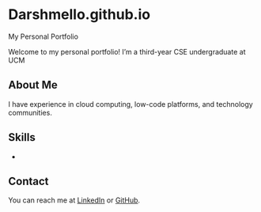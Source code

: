 # Darshmello.github.io
My Personal Portfolio 

Welcome to my personal portfolio! I’m a third-year CSE undergraduate at UCM

## About Me
I have experience in cloud computing, low-code platforms, and technology communities.

## Skills
-

## Contact
You can reach me at [LinkedIn](https://www.linkedin.com/username) or [GitHub](https://github.com/username).
